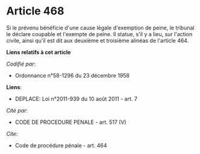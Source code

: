 # Article 468

Si le prévenu bénéficie d'une cause légale d'exemption de peine, le tribunal le déclare coupable et l'exempte de peine. Il
statue, s'il y a lieu, sur l'action civile, ainsi qu'il est dit aux deuxième et troisième alinéas de l'article 464.

**Liens relatifs à cet article**

_Codifié par_:

  - Ordonnance n°58-1296 du 23 décembre 1958

**Liens**:

  - DEPLACE: Loi n°2011-939 du 10 août 2011 - art. 7

_Cité par_:

  - CODE DE PROCEDURE PENALE - art. 517 (V)

_Cite_:

  - Code de procédure pénale - art. 464
